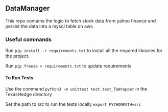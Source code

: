 ## DataManager
This repo contains the logic to fetch stock data from yahoo finance and persist the data into a mysql table on aws

### Useful commands
Run `pip install -r requirements.txt` to install all the required libraries for the project.

Run `pip freeze > requirements.txt` to update requirements

#### To Run Tests
Use the command `python3 -m unittest test.test_TaWrapper` in the TexasHedge directory

Set the path to src to run the tests locally
`export PYTHONPATH=src`
